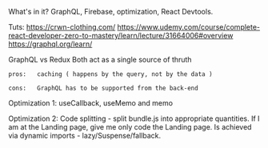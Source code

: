 What's in it?
    GraphQL, Firebase, optimization, React Devtools.

Tuts:
    https://crwn-clothing.com/
    https://www.udemy.com/course/complete-react-developer-zero-to-mastery/learn/lecture/31664006#overview
    https://graphql.org/learn/

GraphQL vs Redux
    Both act as a single source of thruth

    pros:   caching ( happens by the query, not by the data )
    
    cons:   GraphQL has to be supported from the back-end

Optimization 1:
    useCallback, useMemo and memo

Optimization 2:
    Code splitting - split bundle.js into appropriate quantities.  If I am at the Landing page, give me only code the Landing page.
        Is achieved via dynamic imports - lazy/Suspense/fallback.